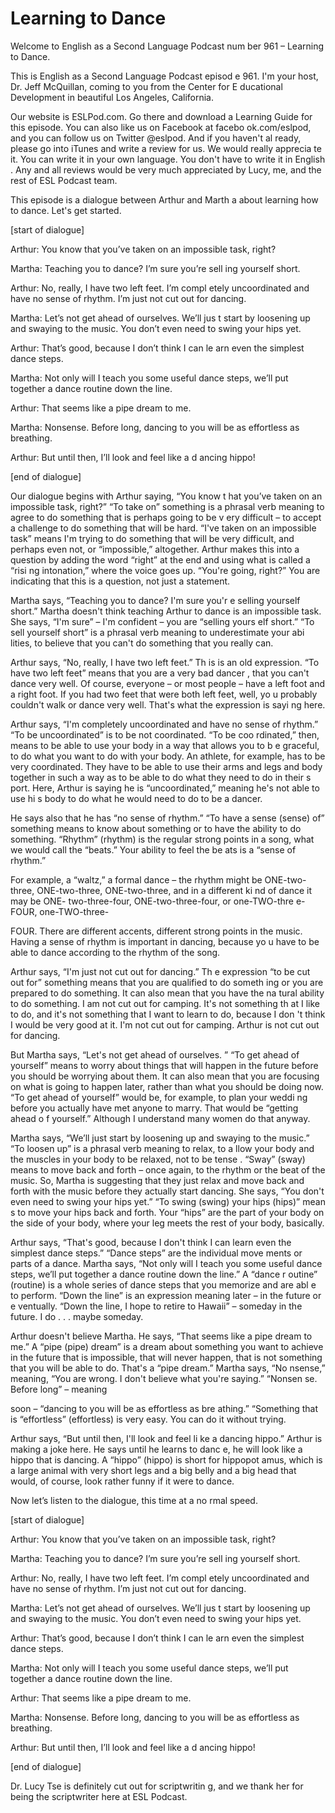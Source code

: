 # Learning to Dance

Welcome to English as a Second Language Podcast num ber 961 – Learning to Dance.  

This is English as a Second Language Podcast episod e 961. I'm your host, Dr. Jeff McQuillan, coming to you from the Center for E ducational Development in beautiful Los Angeles, California.  

Our website is ESLPod.com. Go there and download a Learning Guide for this episode. You can also like us on Facebook at facebo ok.com/eslpod, and you can follow us on Twitter @eslpod. And if you haven't al ready, please go into iTunes and write a review for us. We would really apprecia te it. You can write it in your own language. You don't have to write it in English . Any and all reviews would be very much appreciated by Lucy, me, and the rest of ESL Podcast team.  

This episode is a dialogue between Arthur and Marth a about learning how to dance. Let's get started.  

[start of dialogue] 

Arthur: You know that you’ve taken on an impossible  task, right? 

Martha: Teaching you to dance? I’m sure you’re sell ing yourself short. 

Arthur: No, really, I have two left feet. I’m compl etely uncoordinated and have no sense of rhythm. I’m just not cut out for dancing. 

Martha: Let’s not get ahead of ourselves. We’ll jus t start by loosening up and swaying to the music. You don’t even need to swing your hips yet. 

Arthur: That’s good, because I don’t think I can le arn even the simplest dance steps. 

Martha: Not only will I teach you some useful dance  steps, we’ll put together a dance routine down the line.  

Arthur: That seems like a pipe dream to me. 

Martha: Nonsense. Before long, dancing to you will be as effortless as breathing.  

Arthur: But until then, I’ll look and feel like a d ancing hippo!  

 [end of dialogue] 

Our dialogue begins with Arthur saying, “You know t hat you’ve taken on an impossible task, right?” “To take on” something is a phrasal verb meaning to agree to do something that is perhaps going to be v ery difficult – to accept a challenge to do something that will be hard. “I've taken on an impossible task” means I'm trying to do something that will be very difficult, and perhaps even not, or “impossible,” altogether. Arthur makes this into  a question by adding the word “right” at the end and using what is called a “risi ng intonation,” where the voice goes up. “You're going, right?” You are indicating that this is a question, not just a statement.  

Martha says, “Teaching you to dance? I'm sure you'r e selling yourself short.” Martha doesn't think teaching Arthur to dance is an  impossible task. She says, “I'm sure” – I'm confident – you are “selling yours elf short.” “To sell yourself short” is a phrasal verb meaning to underestimate your abi lities, to believe that you can't do something that you really can.  

Arthur says, “No, really, I have two left feet.” Th is is an old expression. “To have two left feet” means that you are a very bad dancer , that you can't dance very well. Of course, everyone – or most people – have a  left foot and a right foot. If you had two feet that were both left feet, well, yo u probably couldn't walk or dance very well. That's what the expression is sayi ng here.  

Arthur says, “I'm completely uncoordinated and have  no sense of rhythm.” “To be uncoordinated” is to be not coordinated. “To be coo rdinated,” then, means to be able to use your body in a way that allows you to b e graceful, to do what you want to do with your body. An athlete, for example,  has to be very coordinated. They have to be able to use their arms and legs and  body together in such a way as to be able to do what they need to do in their s port. Here, Arthur is saying he is “uncoordinated,” meaning he's not able to use hi s body to do what he would need to do to be a dancer.  

He says also that he has “no sense of rhythm.” “To have a sense (sense) of” something means to know about something or to have the ability to do something. “Rhythm” (rhythm) is the regular strong points in a song, what we would call the “beats.” Your ability to feel the be ats is a “sense of rhythm.”  

For example, a “waltz,” a formal dance – the rhythm  might be ONE-two-three, ONE-two-three, ONE-two-three, and in a different ki nd of dance it may be ONE- two-three-four, ONE-two-three-four, or one-TWO-thre e-FOUR, one-TWO-three-  

FOUR. There are different accents, different strong  points in the music. Having a sense of rhythm is important in dancing, because yo u have to be able to dance according to the rhythm of the song.  

Arthur says, “I'm just not cut out for dancing.” Th e expression “to be cut out for” something means that you are qualified to do someth ing or you are prepared to do something. It can also mean that you have the na tural ability to do something. I am not cut out for camping. It's not something th at I like to do, and it's not something that I want to learn to do, because I don 't think I would be very good at it. I'm not cut out for camping. Arthur is not cut out for dancing.  

But Martha says, “Let's not get ahead of ourselves. ” “To get ahead of yourself” means to worry about things that will happen in the  future before you should be worrying about them. It can also mean that you are focusing on what is going to happen later, rather than what you should be doing now. “To get ahead of yourself” would be, for example, to plan your weddi ng before you actually have met anyone to marry. That would be “getting ahead o f yourself.” Although I understand many women do that anyway. 

Martha says, “We’ll just start by loosening up and swaying to the music.” “To loosen up” is a phrasal verb meaning to relax, to a llow your body and the muscles in your body to be relaxed, not to be tense . “Sway” (sway) means to move back and forth – once again, to the rhythm or the beat of the music. So, Martha is suggesting that they just relax and move back and forth with the music before they actually start dancing. She says, “You don't even need to swing your hips yet.” “To swing (swing) your hips (hips)” mean s to move your hips back and forth. Your “hips” are the part of your body on the  side of your body, where your leg meets the rest of your body, basically.  

Arthur says, “That's good, because I don't think I can learn even the simplest dance steps.” “Dance steps” are the individual move ments or parts of a dance. Martha says, “Not only will I teach you some useful  dance steps, we’ll put together a dance routine down the line.” A “dance r outine” (routine) is a whole series of dance steps that you memorize and are abl e to perform. “Down the line” is an expression meaning later – in the future or e ventually. “Down the line, I hope to retire to Hawaii” – someday in the future. I do . . . maybe someday.  

Arthur doesn't believe Martha. He says, “That seems  like a pipe dream to me.” A “pipe (pipe) dream” is a dream about something you want to achieve in the future that is impossible, that will never happen, that is  not something that you will be able to do. That's a “pipe dream.” Martha says, “No nsense,” meaning, “You are wrong. I don't believe what you're saying.” “Nonsen se. Before long” – meaning  

soon – “dancing to you will be as effortless as bre athing.” “Something that is “effortless” (effortless) is very easy. You can do it without trying.  

Arthur says, “But until then, I'll look and feel li ke a dancing hippo.” Arthur is making a joke here. He says until he learns to danc e, he will look like a hippo that is dancing. A “hippo” (hippo) is short for hippopot amus, which is a large animal with very short legs and a big belly and a big head  that would, of course, look rather funny if it were to dance.  

Now let’s listen to the dialogue, this time at a no rmal speed.  

[start of dialogue] 

Arthur: You know that you’ve taken on an impossible  task, right? 

Martha: Teaching you to dance? I’m sure you’re sell ing yourself short. 

Arthur: No, really, I have two left feet. I’m compl etely uncoordinated and have no sense of rhythm. I’m just not cut out for dancing. 

Martha: Let’s not get ahead of ourselves. We’ll jus t start by loosening up and swaying to the music. You don’t even need to swing your hips yet. 

Arthur: That’s good, because I don’t think I can le arn even the simplest dance steps. 

Martha: Not only will I teach you some useful dance  steps, we’ll put together a dance routine down the line.  

Arthur: That seems like a pipe dream to me. 

Martha: Nonsense. Before long, dancing to you will be as effortless as breathing.  

Arthur: But until then, I’ll look and feel like a d ancing hippo! 

[end of dialogue] 

Dr. Lucy Tse is definitely cut out for scriptwritin g, and we thank her for being the scriptwriter here at ESL Podcast. 

